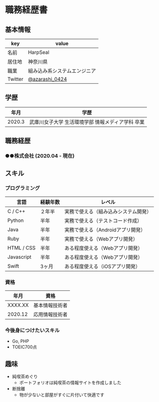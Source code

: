 # 職務経歴書

## 基本情報

|key|value|
|---|-----|
|名前|HarpSeal|
|居住地|神奈川県|
|職業|組み込み系システムエンジニア|
|Twitter|[@azarashi_0424](https://twitter.com/azarashi_0424)|

## 学歴
| 年月 | 学歴 |
|--|-----|
|2020.3|武庫川女子大学 生活環境学部 情報メディア学科 卒業|

## 職務経歴
### ●●株式会社 (2020.04 - 現在)

## スキル

### プログラミング

| 言語 | 経験年数 | レベル |
|--|-----|-----|
|C / C++| ２年半 | 実務で使える（組み込みシステム開発） |
|Python| 半年 | 実務で使える（テストコード作成） |
|Java| 半年 | 実務で使える（Androidアプリ開発） |
|Ruby| 半年 | 実務で使える（Webアプリ開発） |
|HTML / CSS| 半年 | ある程度使える（Webアプリ開発） |
|Javascript| 半年 | ある程度使える（Webアプリ開発） |
|Swift| 3ヶ月 | ある程度使える（iOSアプリ開発） |

### 資格

|年月|資格|
|--|--|
| XXXX.XX | 基本情報技術者 |
| 2020.12 | 応用情報技術者 |

### 今後身につけたいスキル

- Go, PHP
- TOEIC700点

## 趣味

- 純喫茶めぐり
  - ポートフォリオは純喫茶の情報サイトを作成しました
- 断捨離
  - 物が少ないと部屋がすぐに片付いて快適です
